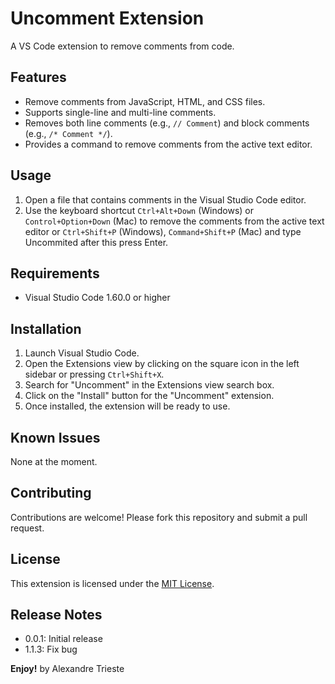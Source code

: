 # Uncomment Extension

<!-- ![Uncomment Extension](https://github.com/alexandretrieste/image_for_Readme/blob/main/favicon.jpg) -->

A VS Code extension to remove comments from code.

## Features

- Remove comments from JavaScript, HTML, and CSS files.
- Supports single-line and multi-line comments.
- Removes both line comments (e.g., `// Comment`) and block comments (e.g., `/* Comment */`).
- Provides a command to remove comments from the active text editor.

## Usage

1. Open a file that contains comments in the Visual Studio Code editor.
2. Use the keyboard shortcut `Ctrl+Alt+Down` (Windows) or `Control+Option+Down` (Mac) to remove the comments from the active text editor or `Ctrl+Shift+P` (Windows), `Command+Shift+P` (Mac) and type Uncommited after this press Enter.

## Requirements

- Visual Studio Code 1.60.0 or higher

## Installation

1. Launch Visual Studio Code.
2. Open the Extensions view by clicking on the square icon in the left sidebar or pressing `Ctrl+Shift+X`.
3. Search for "Uncomment" in the Extensions view search box.
4. Click on the "Install" button for the "Uncomment" extension.
5. Once installed, the extension will be ready to use.

## Known Issues

None at the moment.

## Contributing

Contributions are welcome! Please fork this repository and submit a pull request.

## License

This extension is licensed under the [MIT License](https://github.com/alexandretrieste/uncomment/blob/main/LICENSE).

## Release Notes

- 0.0.1: Initial release
- 1.1.3: Fix bug


**Enjoy!**
by Alexandre Trieste
